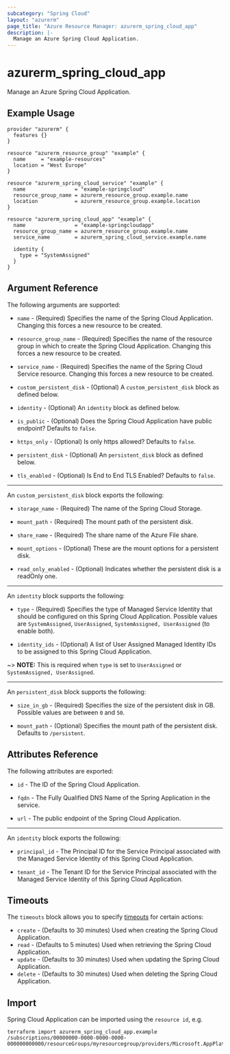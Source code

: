 ```yaml
---
subcategory: "Spring Cloud"
layout: "azurerm"
page_title: "Azure Resource Manager: azurerm_spring_cloud_app"
description: |-
  Manage an Azure Spring Cloud Application.
---
```


# azurerm_spring_cloud_app

Manage an Azure Spring Cloud Application.

## Example Usage

```hcl
provider "azurerm" {
  features {}
}

resource "azurerm_resource_group" "example" {
  name     = "example-resources"
  location = "West Europe"
}

resource "azurerm_spring_cloud_service" "example" {
  name                = "example-springcloud"
  resource_group_name = azurerm_resource_group.example.name
  location            = azurerm_resource_group.example.location
}

resource "azurerm_spring_cloud_app" "example" {
  name                = "example-springcloudapp"
  resource_group_name = azurerm_resource_group.example.name
  service_name        = azurerm_spring_cloud_service.example.name

  identity {
    type = "SystemAssigned"
  }
}
```

## Argument Reference

The following arguments are supported:

* `name` - (Required) Specifies the name of the Spring Cloud Application. Changing this forces a new resource to be created.

* `resource_group_name` - (Required) Specifies the name of the resource group in which to create the Spring Cloud Application. Changing this forces a new resource to be created.

* `service_name` - (Required) Specifies the name of the Spring Cloud Service resource. Changing this forces a new resource to be created.

* `custom_persistent_disk` - (Optional) A `custom_persistent_disk` block as defined below.
  
* `identity` - (Optional) An `identity` block as defined below.

* `is_public` - (Optional) Does the Spring Cloud Application have public endpoint? Defaults to `false`.

* `https_only` - (Optional) Is only https allowed? Defaults to `false`.

* `persistent_disk` - (Optional) An `persistent_disk` block as defined below.

* `tls_enabled` - (Optional) Is End to End TLS Enabled? Defaults to `false`.

---
An `custom_persistent_disk` block exports the following:

* `storage_name` - (Required) The name of the Spring Cloud Storage.

* `mount_path` - (Required) The mount path of the persistent disk.

* `share_name` - (Required) The share name of the Azure File share.

* `mount_options` - (Optional) These are the mount options for a persistent disk.

* `read_only_enabled` - (Optional) Indicates whether the persistent disk is a readOnly one.

---

An `identity` block supports the following:

* `type` - (Required) Specifies the type of Managed Service Identity that should be configured on this Spring Cloud Application. Possible values are `SystemAssigned`, `UserAssigned`, `SystemAssigned, UserAssigned` (to enable both).

* `identity_ids` - (Optional) A list of User Assigned Managed Identity IDs to be assigned to this Spring Cloud Application.

~> **NOTE:** This is required when `type` is set to `UserAssigned` or `SystemAssigned, UserAssigned`.

---

An `persistent_disk` block supports the following:

* `size_in_gb` - (Required) Specifies the size of the persistent disk in GB. Possible values are between `0` and `50`.

* `mount_path` - (Optional) Specifies the mount path of the persistent disk. Defaults to `/persistent`.

## Attributes Reference

The following attributes are exported:

* `id` - The ID of the Spring Cloud Application.

* `fqdn` - The Fully Qualified DNS Name of the Spring Application in the service.

* `url` - The public endpoint of the Spring Cloud Application.

---

An `identity` block exports the following:

* `principal_id` - The Principal ID for the Service Principal associated with the Managed Service Identity of this Spring Cloud Application.

* `tenant_id` - The Tenant ID for the Service Principal associated with the Managed Service Identity of this Spring Cloud Application.

## Timeouts

The `timeouts` block allows you to specify [timeouts](https://www.terraform.io/docs/configuration/resources.html#timeouts) for certain actions:

* `create` - (Defaults to 30 minutes) Used when creating the Spring Cloud Application.
* `read` - (Defaults to 5 minutes) Used when retrieving the Spring Cloud Application.
* `update` - (Defaults to 30 minutes) Used when updating the Spring Cloud Application.
* `delete` - (Defaults to 30 minutes) Used when deleting the Spring Cloud Application.

## Import

Spring Cloud Application can be imported using the `resource id`, e.g.

```shell
terraform import azurerm_spring_cloud_app.example /subscriptions/00000000-0000-0000-0000-000000000000/resourceGroups/myresourcegroup/providers/Microsoft.AppPlatform/Spring/myservice/apps/myapp
```
